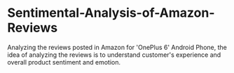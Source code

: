 # Sentimental-Analysis-of-Amazon-Reviews
Analyzing the reviews posted in Amazon for 'OnePlus 6' Android Phone, the idea of analyzing the reviews is to understand customer's experience and overall product sentiment and emotion.

